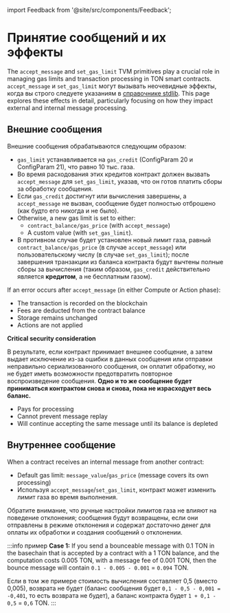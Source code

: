 import Feedback from '@site/src/components/Feedback';

# Принятие сообщений и их эффекты

The `accept_message` and `set_gas_limit` TVM primitives play a crucial role in managing gas limits and transaction processing in TON smart contracts. `accept_message` и `set_gas_limit` могут вызывать неочевидные эффекты, когда вы строго следуете указаниям в [справочнике stdlib](/v3/documentation/smart-contracts/func/docs/stdlib#accept_message). This page explores these effects in detail, particularly focusing on how they impact external and internal message processing.

## Внешние сообщения

Внешние сообщения обрабатываются следующим образом:

- `gas_limit` устанавливается на `gas_credit` (ConfigParam 20 и ConfigParam 21), что равно 10 тыс. газа.
- Во время расходования этих кредитов контракт должен вызвать `accept_message` для `set_gas_limit`, указав, что он готов платить сборы за обработку сообщения.
- Если `gas_credit` достигнут или вычисления завершены, а `accept_message` не вызван, сообщение будет полностью отброшено (как будто его никогда и не было).
- Otherwise, a new gas limit is set to either:
  - `contract_balance/gas_price` (with `accept_message`)
  - A custom value (with `set_gas_limit`).
- В противном случае будет установлен новый лимит газа, равный `contract_balance/gas_price` (в случае `accept_message`) или пользовательскому числу (в случае `set_gas_limit`); после завершения транзакции из баланса контракта будут вычтены полные сборы за вычисления (таким образом, `gas_credit` действительно является **кредитом**, а не бесплатным газом).

If an error occurs after `accept_message` (in either Compute or Action phase):

- The transaction is recorded on the blockchain
- Fees are deducted from the contract balance
- Storage remains unchanged
- Actions are not applied

**Critical security consideration**

В результате, если контракт принимает внешнее сообщение, а затем выдает исключение из-за ошибки в данных сообщения или отправки неправильно сериализованного сообщения, он оплатит обработку, но не будет иметь возможности предотвратить повторное воспроизведение сообщения. **Одно и то же сообщение будет приниматься контрактом снова и снова, пока не израсходует весь баланс.**

- Pays for processing
- Cannot prevent message replay
- Will continue accepting the same message until its balance is depleted

## Внутреннее сообщение

When a contract receives an internal message from another contract:

- Default gas limit: `message_value`/`gas_price` (message covers its own processing)
- Используя `accept_message`/`set_gas_limit`, контракт может изменить лимит газа во время выполнения.

Обратите внимание, что ручные настройки лимитов газа не влияют на поведение отклонения; сообщения будут возвращены, если они отправлены в режиме отклонения и содержат достаточно денег для оплаты их обработки и создания сообщений о отклонении.

:::info пример
**Case 1:**
If you send a bounceable message with 0.1 TON in the basechain that is accepted by a contract with a 1 TON balance, and the computation costs 0.005 TON, with a message fee of 0.001 TON, then the bounce message will contain `0.1 - 0.005 - 0.001` = `0.094` TON.

Если в том же примере стоимость вычисления составляет 0,5 (вместо 0,005), возврата не будет (баланс сообщения будет `0,1 - 0,5 - 0,001 = -0,401`, то есть возврата не будет), а баланс контракта будет `1 + 0,1 - 0,5` = `0,6` TON.
:::

<Feedback />


